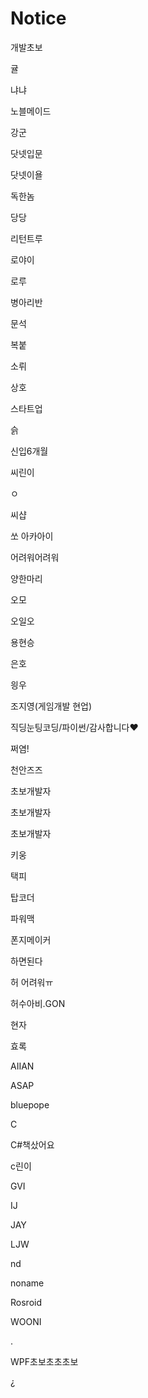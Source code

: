 # Notice


개발초보

귤

냐냐

노블메이드

강군

닷넷입문

닷넷이욜

독한놈

당당

리턴트루

로야이

로루

병아리반

문석

복붙

소뤼

상호

스타트업

슭

신입6개월

씨린이

ㅇ

씨샵

쏘
아카아이

어려워어려워

양한마리

오모

오일오

용현승

은호

읭우

조지영(게임개발 현업)

직딩눈팅코딩/파이썬/감사합니다♥

쩌염!

천안즈즈

초보개발자


초보개발자

초보개발자

키웅

택피

탑코더

파워맥

폰지메이커

하면된다

허 어려워ㅠ

허수아비.GON

현자

효록

AIIAN

ASAP

bluepope

C

C#책샀어요

c린이

GVI

IJ

JAY

LJW

nd

noname

Rosroid

WOONI

.

WPF초보초초초보

¿
